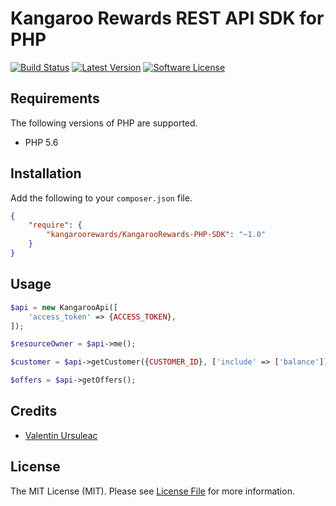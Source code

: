 # Kangaroo Rewards REST API SDK for PHP

[![Build Status](https://travis-ci.org/KangarooRewards/KangarooRewards-PHP-SDK.png?branch=master)](https://travis-ci.org/KangarooRewards/KangarooRewards-PHP-SDK)
[![Latest Version](https://img.shields.io/github/release/KangarooRewards/KangarooRewards-PHP-SDK.svg?style=flat-square)](https://github.com/KangarooRewards/KangarooRewards-PHP-SDK/releases)
[![Software License](https://img.shields.io/badge/license-MIT-brightgreen.svg?style=flat-square)](LICENSE.md)

## Requirements

The following versions of PHP are supported.

* PHP 5.6

## Installation

Add the following to your `composer.json` file.

```json
{
    "require": {
        "kangaroorewards/KangarooRewards-PHP-SDK": "~1.0"
    }
}
```

## Usage

```php
$api = new KangarooApi([
    'access_token' => {ACCESS_TOKEN},
]);

$resourceOwner = $api->me();

$customer = $api->getCustomer({CUSTOMER_ID}, ['include' => ['balance']]); 

$offers = $api->getOffers();

```

## Credits

- [Valentin Ursuleac](https://github.com/ursuleacv)

## License

The MIT License (MIT). Please see [License File](https://github.com/KangarooRewards/KangarooRewards-PHP-SDK/blob/master/LICENSE.md) for more information.
